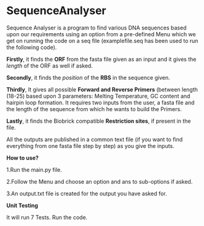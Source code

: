 # SequenceAnalyser

Sequence Analyser is a program to find various DNA sequences based upon our requirements using an option from a pre-defined Menu which we get on running the code on a seq file (examplefile.seq has been used to run the following code). 

**Firstly**, it finds the **ORF** from the fasta file given as an input and it gives the _length_ of the ORF as well if asked.

**Secondly**, it finds the _position_ of the **RBS** in the sequence given.

**Thirdly**, It gives all possible **Forward and Reverse Primers** (between length (18-25) based upon 3 parameters: Melting Temperature, GC content and hairpin loop formation. 
It requires two inputs from the user, a fasta file and the length of the sequence from which he wants to build the Primers.

**Lastly**, it finds the Biobrick compatible **Restriction sites**, if present in the file.

All the outputs are published in a common text file (if you want to find everything from one fasta file step by step) as you give the inputs.

**How to use?**

1.Run the main.py file.

2.Follow the Menu and choose an option and ans to sub-options if asked.

3.An output.txt file is created for the output you have asked for.

**Unit Testing**

It will run 7 Tests. Run the code. 
